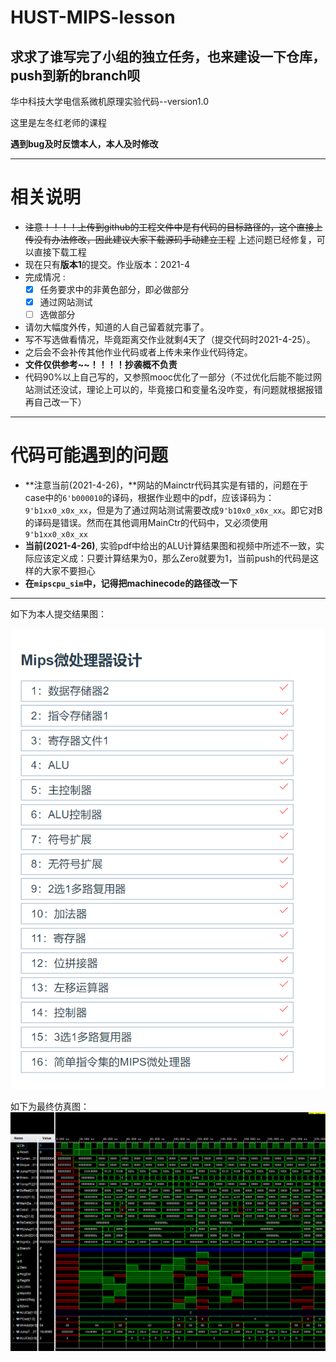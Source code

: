 # HUST-MIPS-lesson

## **求求了谁写完了小组的独立任务，也来建设一下仓库，push到新的branch呗**

华中科技大学电信系微机原理实验代码--version1.0

这里是左冬红老师的课程

**遇到bug及时反馈本人，本人及时修改**

---

# 相关说明

- ~~注意！！！！上传到github的工程文件中是有代码的目标路径的，这个直接上传没有办法修改，因此建议大家下载源码手动建立工程~~  上述问题已经修复，可以直接下载工程
- 现在只有**版本1**的提交。作业版本：2021-4
- 完成情况 :
  - [x] 任务要求中的非黄色部分，即必做部分
  - [x] 通过网站测试
  - [ ] 选做部分
- 请勿大幅度外传，知道的人自己留着就完事了。
- 写不写选做看情况，毕竟距离交作业就剩4天了（提交代码时2021-4-25）。
- 之后会不会补传其他作业代码或者上传未来作业代码待定。
- **文件仅供参考~~！！！！抄袭概不负责**
- 代码90%以上自己写的，又参照mooc优化了一部分（不过优化后能不能过网站测试还没试，理论上可以的，毕竟接口和变量名没咋变，有问题就根据报错再自己改一下）

---

# 代码可能遇到的问题

- **注意当前(2021-4-26)，**网站的Mainctr代码其实是有错的，问题在于case中的`6'b000010`的译码，根据作业题中的pdf，应该译码为：`9'b1xx0_x0x_xx`，但是为了通过网站测试需要改成`9'b10x0_x0x_xx`。即它对B的译码是错误。然而在其他调用MainCtr的代码中，又必须使用`9'b1xx0_x0x_xx`
- **当前(2021-4-26)**, 实验pdf中给出的ALU计算结果图和视频中所述不一致，实际应该定义成：只要计算结果为0，那么Zero就要为1，当前push的代码是这样的大家不要担心
- **在`mipscpu_sim`中，记得把machinecode的路径改一下**

---

如下为本人提交结果图：

![](MicroCPU/Result_figures/本人网站提交结果.png)



如下为最终仿真图：![](./MicroCPU/Result_figures/mipscpu_sim.png)

